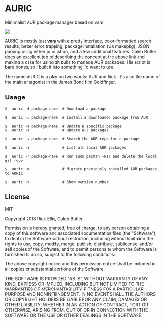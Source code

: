 # AURIC
Minimalist AUR package manager based on vam.

<img src="https://i.imgur.com/PmepGsO.png" />

AURIC is mostly just __[vam](https://github.com/calebabutler/vam)__ with a pretty interface, color-formatted search results, better error trapping, package installation (via makepkg), JSON parsing using either jq or jshon, and a few additional features. Caleb Butler does an excellent job of describing the concept at the above link and making a case for using git pulls to manage AUR packages. His script is bare bones, so I built it into something I'd want to use.

The name AURIC is a play on two words: AUR and Rick. It's also the name of the main antagonist in the James Bond film Goldfinger.

## Usage


    $  auric -d package-name  # Download a package

    $  auric -i package-name  # Install a downloaded package from AUR

    $  auric -u package-name  # Update a specific package
    $  auric -u               # Update all packages

    $  auric -s package-name  # Search the AUR repo for a package

    $  auric -u               # List all local AUR packages

    $  auric -r package-name  # Run sudo pacman -Rsc and delete the local git repo

    $  auric -m               # Migrate previously installed AUR packages to AURIC

    $  auric -v               # Show version number

## License

MIT

Copyright 2018 Rick Ellis, Caleb Butler

Permission is hereby granted, free of charge, to any person obtaining a copy of this software and associated documentation files (the "Software"), to deal in the Software without restriction, including without limitation the rights to use, copy, modify, merge, publish, distribute, sublicense, and/or sell copies of the Software, and to permit persons to whom the Software is furnished to do so, subject to the following conditions:

The above copyright notice and this permission notice shall be included in all copies or substantial portions of the Software.

THE SOFTWARE IS PROVIDED "AS IS", WITHOUT WARRANTY OF ANY KIND, EXPRESS OR IMPLIED, INCLUDING BUT NOT LIMITED TO THE WARRANTIES OF MERCHANTABILITY, FITNESS FOR A PARTICULAR PURPOSE AND NONINFRINGEMENT. IN NO EVENT SHALL THE AUTHORS OR COPYRIGHT HOLDERS BE LIABLE FOR ANY CLAIM, DAMAGES OR OTHER LIABILITY, WHETHER IN AN ACTION OF CONTRACT, TORT OR OTHERWISE, ARISING FROM, OUT OF OR IN CONNECTION WITH THE SOFTWARE OR THE USE OR OTHER DEALINGS IN THE SOFTWARE.